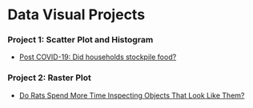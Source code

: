 # Data Visual Projects

### Project 1: Scatter Plot and Histogram
 - [Post COVID-19: Did households stockpile food?](Project1/index.html)

### Project 2: Raster Plot
 - [Do Rats Spend More Time Inspecting Objects That Look Like Them?](Project2/index.html)
